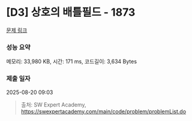 # [D3] 상호의 배틀필드 - 1873 

[문제 링크](https://swexpertacademy.com/main/code/problem/problemDetail.do?contestProbId=AV5LyE7KD2ADFAXc) 

### 성능 요약

메모리: 33,980 KB, 시간: 171 ms, 코드길이: 3,634 Bytes

### 제출 일자

2025-08-20 09:03



> 출처: SW Expert Academy, https://swexpertacademy.com/main/code/problem/problemList.do